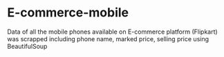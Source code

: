 # E-commerce-mobile
Data of all the mobile phones available on E-commerce platform (Flipkart) was scrapped including phone name, marked price, selling price using BeautifulSoup
